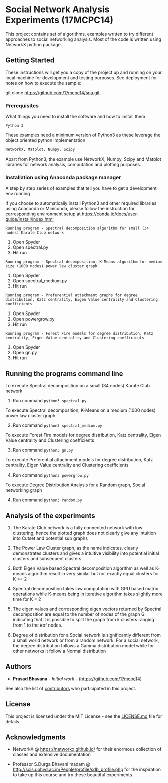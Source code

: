 # Social Network Analysis Experiments (17MCPC14)

This project contains set of algorithms, examples written to try different approaches to social networking analysis. Most of the code is written using NetworkX python package.

## Getting Started

These instructions will get you a copy of the project up and running on your local machine for development and testing purposes. See deployment for notes on how to execute the sample:

git clone https://github.com/17mcpc14/sna.git

### Prerequisites

What things you need to install the software and how to install them

```
Python 3
```
These examples need a minimum version of Python3 as these leverage the object oriented python implementation


```
NetworkX, Matplot, Numpy, Scipy
```
Apart from Python3, the example use NetworkX, Numpy, Scipy and Matplot libraries for network analysis, computation and plotting purposes.


### Installation using Anaconda package manager

A step by step series of examples that tell you have to get a development env running

If you choose to automatically install Python3 and other required libraries using Anaconda or Miniconda, please follow the instruction for corresponding environment setup at https://conda.io/docs/user-guide/install/index.html


```
Running program - Spectral decomposition algorithm for small (34 nodes) Karate Club network
```

1. Open Spyder
2. Open spectral.py
3. Hit run


```
Running program - Spectral decomposition, K-Means algorithm for medium size (1000 nodes) power law cluster graph
```

1. Open Spyder
2. Open spectral_medium.py
3. Hit run

```
Running program - Preferential attachment graphs for degree distribution, Katz centrality, Eigen Value centrality and Clustering coefficients
```

1. Open Spyder
2. Open powergrow.py
3. Hit run


```
Running program - Forest Fire models for degree distribution, Katz centrality, Eigen Value centrality and Clustering coefficients
```

1. Open Spyder
2. Open gn.py
3. Hit run

## Running the programs command line

To execute Spectral decomposition on a small (34 nodes) Karate Club network

1. Run command `python3 spectral.py`

To execute Spectral decomposition, K-Means  on a medium (1000 nodes) power law cluster graph

2. Run command `python3 spectral_medium.py`

To execute Forest Fire models for degree distribution, Katz centrality, Eigen Value centrality and Clustering coefficients

3. Run command `python3 gn.py`

To execute Preferential attachment models for degree distribution, Katz centrality, Eigen Value centrality and Clustering coefficients

4. Run command `python3 powergrow.py`

To execute Degree Distribution Analysis for a Random graph, Social networking graph

4. Run command `python3 random.py`


## Analysis of the experiments

1. The Karate Club network is a fully connected network with low clustering, hence the plotted graph does not clearly give any intuition into Cutset and potential sub graphs

2. The Power Law Cluster graph, as the name indicates, clearly demonstrates clusters and gives a intuitive visibility into potential initial clusters and subsequent clusters

3. Both Eigen Value based Spectral decomposition algorithm as well as K-means algorithm result in very similar but not exactly equal clusters for K >= 2

4. Spectral decomposition takes low computation with GPU based matrix operations while K-means being in iterative algorithm takes slightly more time for K = 2

5. The eigen values and corresponding eigen vectors returned by Spectral decomposition are equal to the number of nodes of the graph G indicating that it is possible to split the graph from k clusters ranging from 1 to the #of nodes.

6. Degree of distribution for a Social network is significantly different from a small world network or from a random network. For a social network, the degree distribution follows a Gamma distribution model while for other networks it follow a Normal distribution

## Authors

* **Prasad Bhavana** - *Initial work* - (https://github.com/17mcpc14)

See also the list of [contributors](https://github.com/your/project/contributors) who participated in this project.

## License

This project is licensed under the MIT License - see the [LICENSE.md](LICENSE.md) file for details

## Acknowledgments

* NetworkX @ https://networkx.github.io/ for their enormous collection of classes and extensive documentation

* Professor S.Durga Bhavani madam @ http://scis.uohyd.ac.in/People/profile/sdb_profile.php for the inspiration to take up this course and try these beautiful experiments.
